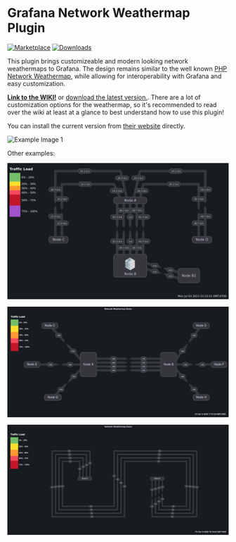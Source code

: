 # Grafana Network Weathermap Plugin

[![Marketplace](https://img.shields.io/badge/dynamic/json?logo=grafana&color=F47A20&label=marketplace&prefix=v&query=%24.items%5B%3F%28%40.slug%20%3D%3D%20%22knightss27-weathermap-panel%22%29%5D.version&url=https%3A%2F%2Fgrafana.com%2Fapi%2Fplugins)](https://grafana.com/grafana/plugins/knightss27-weathermap-panel)
[![Downloads](https://img.shields.io/badge/dynamic/json?logo=grafana&color=F47A20&label=downloads&query=%24.items%5B%3F%28%40.slug%20%3D%3D%20%22knightss27-weathermap-panel%22%29%5D.downloads&url=https%3A%2F%2Fgrafana.com%2Fapi%2Fplugins)](https://grafana.com/grafana/plugins/knightss27-weathermap-panel)

This plugin brings customizeable and modern looking network weathermaps to Grafana. The design remains similar to the well known [PHP Network Weathermap](https://www.network-weathermap.com/), while allowing for interoperability with Grafana and easy customization.

[**Link to the WIKI!**](https://grafana-weathermap.seth.cx/) or [download the latest version.](https://github.com/knightss27/grafana-network-weathermap/releases/latest/). There are a lot of customization options for the weathermap, so it's recommended to read over the wiki at least at a glance to best understand how to use this plugin!

You can install the current version from [their website](https://grafana.com/grafana/plugins/knightss27-weathermap-panel/) directly.

![Example Image 1](https://raw.githubusercontent.com/knightss27/grafana-network-weathermap/main/src/img/general-example.svg)

Other examples:

![Example Image 2](https://raw.githubusercontent.com/knightss27/grafana-network-weathermap/main/src/img/example_00.png)

![Example Image 3](https://raw.githubusercontent.com/knightss27/grafana-network-weathermap/main/src/img/example_01.png)

![Example Image 4](https://raw.githubusercontent.com/knightss27/grafana-network-weathermap/main/src/img/example_02.png)
